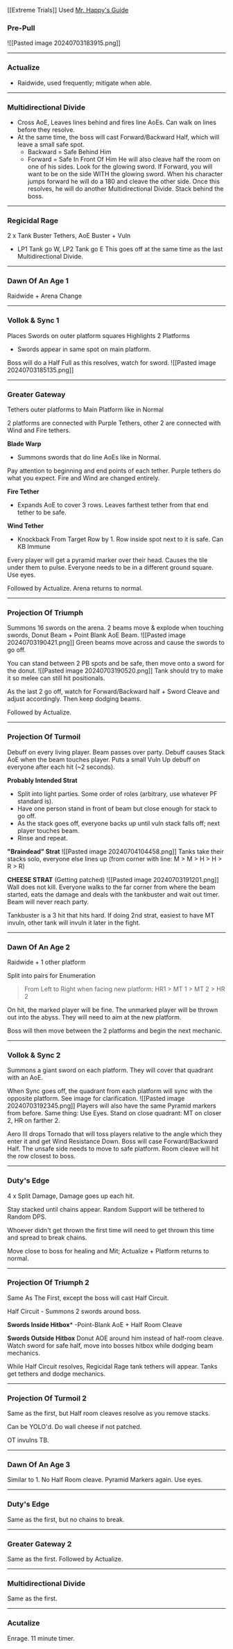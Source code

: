 [[Extreme Trials]]
Used [Mr. Happy's Guide](https://www.youtube.com/watch?v=3V46tYJ1UnE)
### Pre-Pull
![[Pasted image 20240703183915.png]]
___
### Actualize
- Raidwide, used frequently; mitigate when able.
___
### Multidirectional Divide
- Cross AoE, Leaves lines behind and fires line AoEs. Can walk on lines before they resolve.
- At the same time, the boss will cast Forward/Backward Half, which will leave a small safe spot.
	- Backward = Safe Behind Him
	- Forward = Safe In Front Of Him
	 He will also cleave half the room on one of his sides. Look for the glowing sword.
	 If Forward, you will want to be on the side WITH the glowing sword. When his character jumps forward he will do a 180 and cleave the other side.
Once this resolves, he will do another Multidirectional Divide. Stack behind the boss.
___
### Regicidal Rage
2 x Tank Buster Tethers, AoE Buster + Vuln
- LP1 Tank go W, LP2 Tank go E
This goes off at the same time as the last Multidirectional Divide.
___
### Dawn Of An Age 1
Raidwide + Arena Change
___
### Vollok & Sync 1
Places Swords on outer platform squares
Highlights 2 Platforms
- Swords appear in same spot on main platform.

Boss will do a Half Full as this resolves, watch for sword.
![[Pasted image 20240703185135.png]]
___
### Greater Gateway
Tethers outer platforms to Main Platform like in Normal

2 platforms are connected with Purple Tethers, other 2 are connected with Wind and Fire tethers.

**Blade Warp**
- Summons swords that do line AoEs like in Normal.

Pay attention to beginning and end points of each tether. Purple tethers do what you expect. Fire and Wind are changed entirely.

**Fire Tether**
- Expands AoE to cover 3 rows. Leaves farthest tether from that end tether to be safe.

**Wind Tether**
- Knockback From Target Row by 1. Row inside spot next to it is safe. Can KB Immune

Every player will get a pyramid marker over their head. Causes the tile under them to pulse. Everyone needs to be in a different ground square. Use eyes.

Followed by Actualize. Arena returns to normal.
___
### Projection Of Triumph
Summons 16 swords on the arena.
2 beams move & explode when touching swords, Donut Beam + Point Blank AoE Beam.
![[Pasted image 20240703190421.png]]
Green beams move across and cause the swords to go off.

You can stand between 2 PB spots and be safe, then move onto a sword for the donut.
![[Pasted image 20240703190520.png]]
Tank should try to make it so melee can still hit positionals.

As the last 2 go off, watch for Forward/Backward half + Sword Cleave and adjust accordingly. Then keep dodging beams.

Followed by Actualize.
___
### Projection Of Turmoil
Debuff on every living player. Beam passes over party. Debuff causes Stack AoE when the beam touches player. Puts a small Vuln Up debuff on everyone after each hit (~2 seconds).

**Probably Intended Strat**
- Split into light parties. Some order of roles (arbitrary, use whatever PF standard is).
- Have one person stand in front of beam but close enough for stack to go off.
- As the stack goes off, everyone backs up until vuln stack falls off; next player touches beam.
- Rinse and repeat.

**"Braindead" Strat**
![[Pasted image 20240704104458.png]]
Tanks take their stacks solo, everyone else lines up (from corner with line: M > M > H > H > R > R)

**CHEESE STRAT** (Getting patched)
![[Pasted image 20240703191201.png]]
Wall does not kill. Everyone walks to the far corner from where the beam started, eats the damage and deals with the tankbuster and wait out timer. Beam will never reach party.

Tankbuster is a 3 hit that hits hard. If doing 2nd strat, easiest to have MT invuln, other tank will invuln it later in the fight.
___
### Dawn Of An Age 2
Raidwide + 1 other platform

Split into pairs for Enumeration
> From Left to Right when facing new platform:
> HR1 > MT 1 > MT 2 > HR 2

On hit, the marked player will be fine. The unmarked player will be thrown out into the abyss. They will need to aim at the new platform.

Boss will then move between the 2 platforms and begin the next mechanic.
___
### Vollok & Sync 2
Summons a giant sword on each platform. They will cover that quadrant with an AoE.

When Sync goes off, the quadrant from each platform will sync with the opposite platform. See image for clarification.
![[Pasted image 20240703192345.png]]
Players will also have the same Pyramid markers from before. Same thing: Use Eyes. Stand on close quadrant: MT on closer 2, HR on farther 2.

Aero III drops Tornado that will toss players relative to the angle which they enter it and get Wind Resistance Down. Boss will case Forward/Backward Half. The unsafe side needs to move to safe platform. Room cleave will hit the row closest to boss.
___
### Duty's Edge
4 x Split Damage, Damage goes up each hit.

Stay stacked until chains appear. Random Support will be tethered to Random DPS.

Whoever didn't get thrown the first time will need to get thrown this time and spread to break chains.

Move close to boss for healing and Mit; Actualize + Platform returns to normal.
___
### Projection Of Triumph 2
Same As The First, except the boss will cast Half Circuit.

Half Circuit - Summons 2 swords around boss.

**Swords Inside Hitbox***
-Point-Blank AoE + Half Room Cleave

**Swords Outside Hitbox**
Donut AOE around him instead of half-room cleave. Watch sword for safe half, move into bosses hitbox while dodging beam mechanics.

While Half Circuit resolves, Regicidal Rage tank tethers will appear. Tanks get tethers and dodge mechanics.
___
### Projection Of Turmoil 2
Same as the first, but Half room cleaves resolve as you remove stacks.

Can be YOLO'd. Do wall cheese if not patched.

OT invulns TB.
___
### Dawn Of An Age 3
Similar to 1. No Half Room cleave. Pyramid Markers again. Use eyes.
___
### Duty's Edge
Same as the first, but no chains to break.
___
### Greater Gateway 2
Same as the first. Followed by Actualize.
___
### Multidirectional Divide
Same as the first.
___
### Acutalize
Enrage. 11 minute timer.